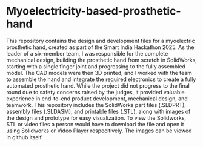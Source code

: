 # Myoelectricity-based-prosthetic-hand
This repository contains the design and development files for a myoelectric prosthetic hand, created as part of the Smart India Hackathon 2025. As the leader of a six-member team, I was responsible for the complete mechanical design, building the prosthetic hand from scratch in SolidWorks, starting with a single finger joint and progressing to the fully assembled model. The CAD models were then 3D printed, and I worked with the team to assemble the hand and integrate the required electronics to create a fully automated prosthetic hand. While the project did not progress to the final round due to safety concerns raised by the judges, it provided valuable experience in end-to-end product development, mechanical design, and teamwork. This repository includes the SolidWorks part files (.SLDPRT), assembly files (.SLDASM), and printable files (.STL), along with images of the design and prototype for easy visualization. To view the Solidworks, STL or video files a person would have to download the file and open it using Solidworks or Video Player respecitively. The images can be viewed in github itself.
